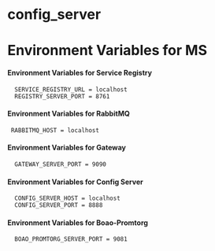 # config_server

# Environment Variables for MS
 #### Environment Variables for Service Registry
 
      SERVICE_REGISTRY_URL = localhost
      REGISTRY_SERVER_PORT = 8761
      
 #### Environment Variables for RabbitMQ
 
     RABBITMQ_HOST = localhost
      
 #### Environment Variables for Gateway
 
      GATEWAY_SERVER_PORT = 9090

 #### Environment Variables for Config Server
 
      CONFIG_SERVER_HOST = localhost
      CONFIG_SERVER_PORT = 8888
            
 #### Environment Variables for Boao-Promtorg
 
      BOAO_PROMTORG_SERVER_PORT = 9081 
   
     
   
     

